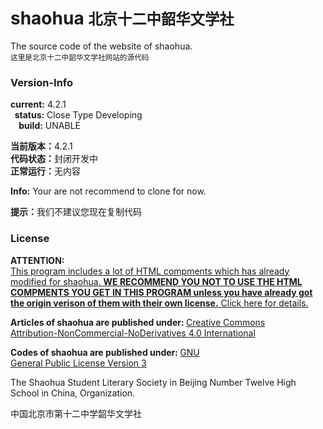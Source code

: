 <h1>shaohua <small>北京十二中韶华文学社</small></h1>
<p>The source code of the website of shaohua.<br/>
<small>这里是北京十二中韶华文学社网站的源代码</small>
</p>
<h3>Version-Info</h3>
<p><b>current:</b>&nbsp;4.2.1<br/>
<b>&nbsp;&nbsp;status:</b>&nbsp;Close Type Developing<br/>
<b>&nbsp;&nbsp;&nbsp;&nbsp;build:</b>&nbsp;UNABLE</p>
<p><b>当前版本：</b>4.2.1<br/>
<b>代码状态：</b>封闭开发中<br/>
<b>正常运行：</b>无内容</p>
<p><b>Info:</b> Your are not recommend to clone for now.</p>
<p><b>提示：</b>我们不建议您现在复制代码</p>
<h3>License</h3>
<p><b>ATTENTION:</b><br>
<a href="https://github.com/bj12shaohua/bj12shaohua.github.io/LICENSE.md">This program includes a lot of HTML compments which has already modified for shaohua. <b>WE RECOMMEND YOU NOT TO USE THE HTML COMPMENTS YOU GET IN THIS PROGRAM unless you have already got the origin verison of them with their own license.</b> Click here for details.</a></p>
<p><b>Articles of shaohua are published under: </b><a href="http://creativecommons.org/licenses/by-nc-nd/4.0/legalcode">Creative Commons<br/>Attribution-NonCommercial-NoDerivatives 4.0 International</a></p>
<p><b>Codes of shaohua are published under: </b><a href="http://www.gnu.org/copyleft/gpl.html">GNU<br/>
General Public License Version 3</a></p>
<p>The Shaohua Student Literary Society in Beijing Number Twelve High School in China, Organization.</p>
<p>中国北京市第十二中学韶华文学社</p>
